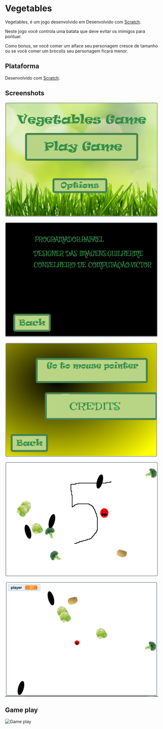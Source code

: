 # Vegetables
Vegetables, é um jogo desenvolvido em Desenvolvido com [Scratch](https://scratch.mit.edu/).

Neste jogo você controla uma batata que deve evitar os inimigos para pontuar.

Como bonus, se você comer um alface seu personagem cresce de tamanho ou se você comer um brocolis seu personagem ficará menor.

## Plataforma
Desenvolvido com [Scratch](https://scratch.mit.edu/).

## Screenshots
![home](https://github.com/RafaelBBorring/Vegetables/blob/master/SCREENS/home.png?raw=true)

![creditos](https://github.com/RafaelBBorring/Vegetables/blob/master/SCREENS/creditos.png?raw=true)

![Options](https://github.com/RafaelBBorring/Vegetables/blob/master/SCREENS/options.png?raw=true)

![Game1](https://github.com/RafaelBBorring/Vegetables/blob/master/SCREENS/game1.png?raw=true)

![Game2](https://github.com/RafaelBBorring/Vegetables/blob/master/SCREENS/game2.png?raw=true)



## Game play
![Game play](https://github.com/RafaelBBorring/Vegetables/blob/master/SCREENS/Demo.gif?raw=true)
